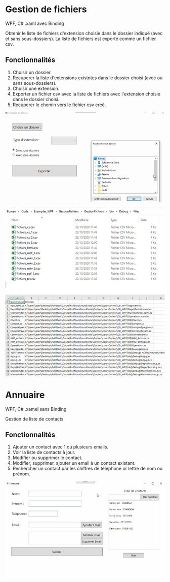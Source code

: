# Gestion de fichiers
WPF, C#
.xaml avec Binding

Obtenir le liste de fichiers d'extension choisie dans le dossier indiqué (avec et sans sous-dossiers).
La liste de fichiers est exporté comme un fichier csv.

## Fonctionnalités
1. Choisir un dossier.
2. Recuperer la liste d'extensions existntes dans le dossier choisi (avec ou sans sous-dossiers).
3. Choisir une extension.
4. Exporter un fichier csv avec la liste de fichiers avec l'extension choisie dans le dossier choisi.
5. Recuperer le chemin vers le fichier csv creé.

![](/GestionFichiers/show.gif)

![](/GestionFichiers/show_res1.jpg)
![](/GestionFichiers/show_res2.jpg)



# Annuaire
WPF, C#
.xamel sans Binding

Gestion de liste de contacts

## Fonctionnalités
1. Ajouter un contact avec 1 ou plusieurs emails.
2. Voir la liste de contacts à jour.
3. Modifier ou supprimer le contact.
4. Modifier, supprimer, ajouter un email à un contact existant.
5. Rechercher un contact par les chiffres de téléphone or lettre de nom ou prénom.

![](/Annuaire/show.gif)